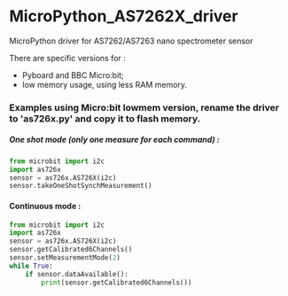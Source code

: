 # MicroPython_AS7262X_driver
MicroPython driver for AS7262/AS7263 nano spectrometer sensor

There are specific versions for :
* Pyboard and BBC Micro:bit;
* low memory usage, using less RAM memory.

### Examples using Micro:bit lowmem version, rename the driver to 'as726x.py' and copy it to flash memory.
##### One shot mode (only one measure for each command) :
```python
from microbit import i2c
import as726x
sensor = as726x.AS726X(i2c)
sensor.takeOneShotSynchMeasurement()
```
#### Continuous mode :
```python
from microbit import i2c
import as726x
sensor = as726x.AS726X(i2c)
sensor.getCalibrated6Channels()
sensor.setMeasurementMode(2)
while True:                               
    if sensor.dataAvailable():            
        print(sensor.getCalibrated6Channels())
```
